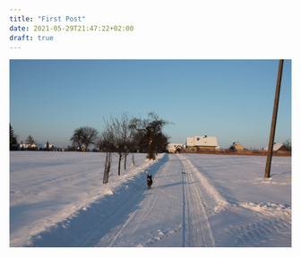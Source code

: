 ```yaml
---
title: "First Post"
date: 2021-05-29T21:47:22+02:00
draft: true
---
```


![Fiona](static/img/fiona.jpg)